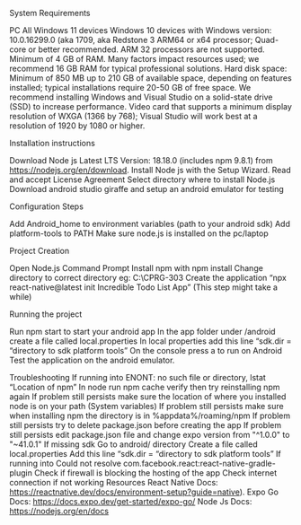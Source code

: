 System Requirements

PC
  All Windows 11 devices
  Windows 10 devices with Windows version: 10.0.16299.0 (aka 1709, aka Redstone 3
  ARM64 or x64 processor; Quad-core or better recommended. ARM 32 processors are not supported.
  Minimum of 4 GB of RAM. Many factors impact resources used; we recommend 16 GB RAM for typical professional solutions.
  Hard disk space: Minimum of 850 MB up to 210 GB of available space, depending on features installed; typical installations require 20-50 GB of free space. We recommend installing Windows and Visual Studio on a solid-state drive (SSD) to increase performance.
  Video card that supports a minimum display resolution of WXGA (1366 by 768); Visual Studio will work best at a resolution of 1920 by 1080 or higher.


Installation instructions

  Download Node js Latest LTS Version: 18.18.0 (includes npm 9.8.1) from https://nodejs.org/en/download. 
  Install Node js with the Setup Wizard.
  Read and accept License Agreement
  Select directory where to install Node.js
  Download android studio giraffe and setup an android emulator for testing

Configuration Steps

  Add Android_home to environment variables (path to your android sdk)
  Add platform-tools to PATH
  Make sure node.js is installed on the pc/laptop

Project Creation


  Open Node.js Command Prompt
  Install npm with npm install
  Change directory to correct directory eg: C:\CPRG-303
  Create the application “npx react-native@latest init Incredible Todo List App” (This step might take a while)

Running the project


  Run npm start to start your android app
  In the app folder under /android create a file called local.properties
  In local properties add this line “sdk.dir = “directory to sdk platform tools”
  On the console press a to run on Android
  Test the application on the android emulator.

Troubleshooting
   If running into ENONT: no such file or directory, lstat “Location of npm”
   In node run npm cache verify then try reinstalling npm again
   If problem still persists make sure the location of where you installed node is on your path (System variables)
   If problem still persists make sure when installing npm the directory is in %appdata%/roaming/npm
   If problem still persists try to delete package.json before creating the app
   If problem still persists edit package.json file and change expo version from "^1.0.0" to "~41.0.1"
   If missing sdk
   Go to android/ directory
   Create a file called local.properties
   Add this line “sdk.dir = “directory to sdk platform tools”
   If running into Could not resolve com.facebook.react:react-native-gradle-plugin
   Check if firewall is blocking the hosting of the app
   Check internet connection if not working
Resources
  React Native Docs: https://reactnative.dev/docs/environment-setup?guide=native).
  Expo Go Docs: https://docs.expo.dev/get-started/expo-go/
  Node Js Docs: https://nodejs.org/en/docs
